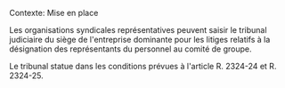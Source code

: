 Contexte: Mise en place

Les organisations syndicales représentatives peuvent saisir le tribunal judiciaire du siège de l'entreprise dominante pour les litiges relatifs à la désignation des représentants du personnel au comité de groupe.

Le tribunal statue dans les conditions prévues à l'article R. 2324-24 et R. 2324-25.